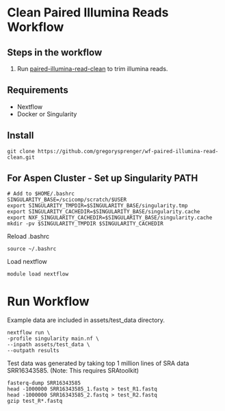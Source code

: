 # Clean Paired Illumina Reads Workflow

## Steps in the workflow
1. Run [paired-illumina-read-clean](https://github.com/chrisgulvik/UnivaGridEngine_UGE_cluster_scripts/blob/master/_trim.asm.annot.uge-bash) to trim illumina reads.

## Requirements
* Nextflow
* Docker or Singularity

## Install
```
git clone https://github.com/gregorysprenger/wf-paired-illumina-read-clean.git
```

## For Aspen Cluster - Set up Singularity PATH
```
# Add to $HOME/.bashrc
SINGULARITY_BASE=/scicomp/scratch/$USER
export SINGULARITY_TMPDIR=$SINGULARITY_BASE/singularity.tmp
export SINGULARITY_CACHEDIR=$SINGULARITY_BASE/singularity.cache
export NXF_SINGULARITY_CACHEDIR=$SINGULARITY_BASE/singularity.cache
mkdir -pv $SINGULARITY_TMPDIR $SINGULARITY_CACHEDIR
```
Reload .bashrc
```
source ~/.bashrc
```

Load nextflow
```
module load nextflow
```

# Run Workflow
Example data are included in assets/test_data directory.

```
nextflow run \
-profile singularity main.nf \
--inpath assets/test_data \
--outpath results
```

Test data was generated by taking top 1 million lines of SRA data SRR16343585. (Note: This requires SRAtoolkit)
```
fasterq-dump SRR16343585
head -1000000 SRR16343585_1.fastq > test_R1.fastq
head -1000000 SRR16343585_2.fastq > test_R2.fastq
gzip test_R*.fastq
```
